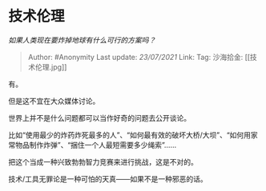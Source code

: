 # 技术伦理
*如果人类现在要炸掉地球有什么可行的方案吗？*

> Author: #Anonymity
> Last update: *23/07/2021*
> Link:
> Tag:
> 沙海拾金: [[技术伦理.jpg]]

有。

但是这不宜在大众媒体讨论。

世界上并不是什么问题都可以当作好奇的问题去公开谈论。

比如“使用最少的炸药炸死最多的人”、“如何最有效的破坏大桥/大坝”、“如何用家常物品制作炸弹”、“捆住一个人最短需要多少绳索”……

把这个当成一种兴致勃勃智力竞赛来进行挑战，这是不对的。

技术/工具无罪论是一种可怕的天真——如果不是一种邪恶的话。

